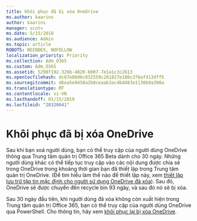 ```yaml
---
title: Khôi phục đã bị xóa OneDrive
ms.author: kaarins
author: kaarins
manager: scotv
ms.date: 5/15/2018
ms.audience: Admin
ms.topic: article
ROBOTS: NOINDEX, NOFOLLOW
localization_priority: Priority
ms.collection: Adm_O365
ms.custom: Adm_O365
ms.assetid: 5298f192-326b-4820-b007-7e1a1c3c2b13
ms.openlocfilehash: dc87e80d6c832559c281827e180c376af413dff5
ms.sourcegitcommit: d6ea5e9458a2b8ceaab3ac4bd483e1130b9a398a
ms.translationtype: MT
ms.contentlocale: vi-VN
ms.lasthandoff: 01/15/2019
ms.locfileid: "28320641"
---
```

# <a name="restore-a-deleted-onedrive"></a>Khôi phục đã bị xóa OneDrive

Sau khi bạn xoá người dùng, bạn có thể truy cập của người dùng OneDrive thông qua Trung tâm quản trị Office 365 Beta dành cho 30 ngày. Những người dùng khác có thể tiếp tục truy cập vào các nội dung được chia sẻ trong OneDrive trong khoảng thời gian bạn đã thiết lập trong Trung tâm quản trị OneDrive. (Để tìm hiểu làm thế nào để thiết lập này, xem [thiết lập lưu trữ tập tin mặc định cho người sử dụng OneDrive đã xóa](https://go.microsoft.com/fwlink/?linkid=874267)). Sau đó, OneDrive sẽ được chuyển đến recycle bin 93 ngày, và sau đó nó sẽ bị xóa.
  
Sau 30 ngày đầu tiên, khi người dùng đã xóa không còn xuất hiện trong Trung tâm quản trị Office 365, bạn có thể truy cập của người dùng OneDrive qua PowerShell. Cho thông tin, hãy xem [khôi phục lại bị xóa OneDrive](https://go.microsoft.com/fwlink/?linkid=874269).
  

